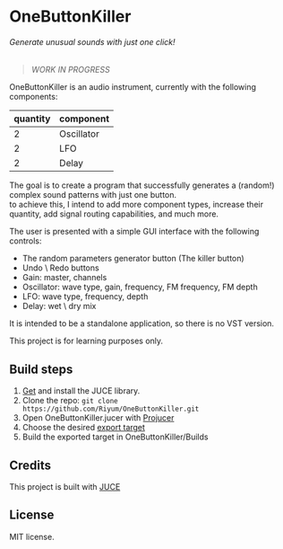 # OneButtonKiller
###### Generate unusual sounds with just one click!

>*WORK IN PROGRESS*

OneButtonKiller is an audio instrument, currently with the following components:

| quantity   | component   |
-------------|--------------
| 2          | Oscillator  |
| 2          | LFO         |
| 2          | Delay       |

The goal is to create a program that successfully generates a (random!) complex sound patterns with just one button.  
to achieve this, I intend to add more component types, increase their quantity, add signal routing capabilities, and much more.

The user is presented with a simple GUI interface with the following controls:

- The random parameters generator button (The killer button)
- Undo \ Redo buttons
- Gain: master, channels
- Oscillator: wave type, gain, frequency, FM frequency, FM depth
- LFO: wave type, frequency, depth
- Delay: wet \ dry mix

It is intended to be a standalone application, so there is no VST version.

This project is for learning purposes only.

## Build steps
1. [Get](https://juce.com/get-juce/) and install the JUCE library.
2. Clone the repo: `git clone https://github.com/Riyum/OneButtonKiller.git`
2. Open OneButtonKiller.jucer with [Projucer](https://docs.juce.com/master/tutorial_new_projucer_project.html#tutorial_new_projucer_project_open_existing_project)
3. Choose the desired [export target](https://docs.juce.com/master/tutorial_manage_projucer_project.html#tutorial_manage_projucer_project_managing_configurations)
4. Build the exported target in OneButtonKiller/Builds

## Credits
This project is built with [JUCE](https://github.com/juce-framework/JUCE)

## License
MIT license.
